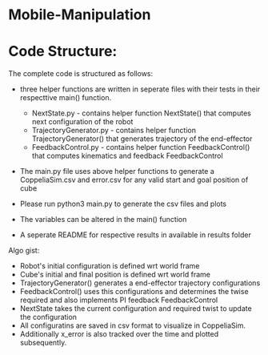 # Mobile-Manipulation

# Code Structure:
The complete code is structured as follows:
- three helper functions are written in seperate files with their tests in their respecttive main() function.
    - NextState.py - contains helper function NextState() that computes next configuration of the robot
    - TrajectoryGenerator.py - contains helper function TrajectoryGenerator() that generates trajectory of the end-effector
    - FeedbackControl.py - contains helper function FeedbackControl() that computes kinematics and feedback FeedbackControl
- The main.py file uses above helper functions to generate a CoppeliaSim.csv and error.csv for any valid start and goal position of cube

- Please run python3 main.py to generate the csv files and plots
- The variables can be altered in the main() function
- A seperate README for respective results in available in results folder

Algo gist:
- Robot's initial configuration is defined wrt world frame
- Cube's initial and final position is defined wrt world frame
- TrajectoryGenerator() generates a end-effector trajectory configurations
- FeedbackControl() uses this configurations and determines the twise required and also implements PI feedback FeedbackControl
- NextState takes the current configuration and required twist to update the configuration
- All configuratins are saved in csv format to visualize in CoppeliaSim.
- Additionally x_error is also tracked over the time and plotted subsequently.